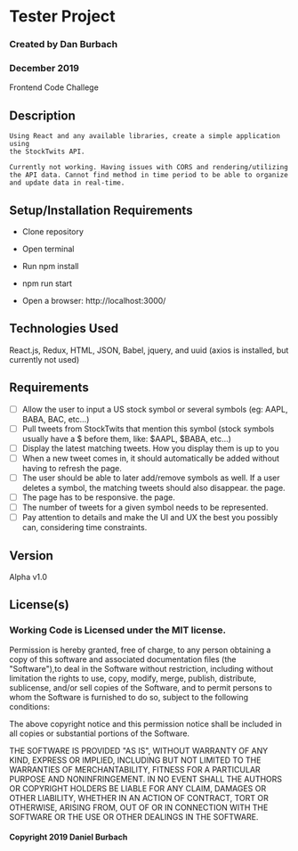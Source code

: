 # Tester Project

### __Created by Dan Burbach__
### __December  2019__

Frontend Code Challege

## __Description__
```
Using React and any available libraries, create a simple application using 
the StockTwits API.

Currently not working. Having issues with CORS and rendering/utilizing 
the API data. Cannot find method in time period to be able to organize 
and update data in real-time.
```
## __Setup/Installation Requirements__

  * Clone repository

  * Open terminal

  * Run npm install

  * npm run start

  * Open a browser: http://localhost:3000/

## __Technologies Used__

  React.js, Redux, HTML, JSON, Babel, jquery, and uuid (axios is installed, but currently not used)

## __Requirements__

  - [ ] Allow the user to input a US stock symbol or several symbols (eg: AAPL, BABA, BAC,
etc…)
  - [ ] Pull tweets from StockTwits that mention this symbol (stock symbols usually have a $
before them, like: $AAPL, $BABA, etc…)
  - [ ] Display the latest matching tweets. How you display them is up to you
  - [ ] When a new tweet comes in, it should automatically be added without having to refresh the page.
  - [ ] The user should be able to later add/remove symbols as well. If a user deletes a symbol, the matching tweets should also disappear.
the page.
  - [ ] The page has to be responsive.
the page.
  - [ ] The number of tweets for a given symbol needs to be represented.
  - [ ] Pay attention to details and make the UI and UX the best you
possibly can, considering time constraints.

## __Version__

Alpha v1.0

## License(s)
### Working Code is Licensed under the MIT license.

Permission is hereby granted, free of charge, to any person obtaining a copy of this software and associated documentation files (the "Software"),to deal in the Software without restriction, including without limitation the rights to use, copy, modify, merge, publish, distribute, sublicense,
and/or sell copies of the Software, and to permit persons to whom the Software is furnished to do so, subject to the following conditions:

The above copyright notice and this permission notice shall be included in all copies or substantial portions of the Software.

THE SOFTWARE IS PROVIDED "AS IS", WITHOUT WARRANTY OF ANY KIND, EXPRESS OR IMPLIED, INCLUDING BUT NOT LIMITED TO THE WARRANTIES OF MERCHANTABILITY,
FITNESS FOR A PARTICULAR PURPOSE AND NONINFRINGEMENT. IN NO EVENT SHALL THE AUTHORS OR COPYRIGHT HOLDERS BE LIABLE FOR ANY CLAIM, DAMAGES OR OTHER LIABILITY,
WHETHER IN AN ACTION OF CONTRACT, TORT OR OTHERWISE, ARISING FROM, OUT OF OR IN CONNECTION WITH THE SOFTWARE OR THE USE OR OTHER DEALINGS IN THE SOFTWARE.

#### Copyright 2019 Daniel Burbach